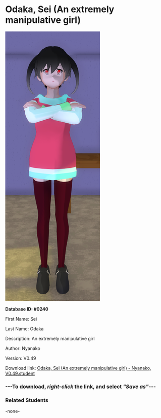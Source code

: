 # Odaka, Sei (An extremely manipulative girl)

<img src="../../Files/Images/Odaka, Sei (An extremely manipulative girl).png" title="Odaka, Sei (An extremely manipulative girl) - Nyanako, V0.49">

**Database ID: #0240**

First Name: Sei

Last Name: Odaka

Description: An extremely manipulative girl

Author: Nyanako

Version: V0.49

Download link: <a href="https://raw.githubusercontent.com/Arbiter1223/Daigaku-Gurashi-Custom-Students/master/Files/Student%20Files/Odaka%2C%20Sei%20(An%20extremely%20manipulative%20girl)%20-%20Nyanako%2C%20V0.49.student">Odaka, Sei (An extremely manipulative girl) - Nyanako, V0.49.student</a>

### ---**To download, _right-click_ the link, and select _"Save as"_**---

### Related Students

-none-
